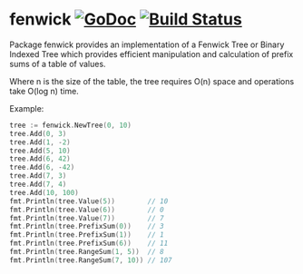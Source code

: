 fenwick [![GoDoc](https://godoc.org/github.com/abursavich/fenwick?status.svg)](https://godoc.org/github.com/abursavich/fenwick) [![Build Status](https://travis-ci.org/abursavich/fenwick.svg?branch=master)](https://travis-ci.org/abursavich/fenwick)
====

Package fenwick provides an implementation of a Fenwick Tree or Binary Indexed Tree which provides efficient manipulation and calculation of prefix sums of a table of values.

Where n is the size of the table, the tree requires O(n) space and operations take O(log n) time.

Example:

```Go
tree := fenwick.NewTree(0, 10)
tree.Add(0, 3)
tree.Add(1, -2)
tree.Add(5, 10)
tree.Add(6, 42)
tree.Add(6, -42)
tree.Add(7, 3)
tree.Add(7, 4)
tree.Add(10, 100)
fmt.Println(tree.Value(5))        // 10
fmt.Println(tree.Value(6))        // 0
fmt.Println(tree.Value(7))        // 7
fmt.Println(tree.PrefixSum(0))    // 3
fmt.Println(tree.PrefixSum(1))    // 1
fmt.Println(tree.PrefixSum(6))    // 11
fmt.Println(tree.RangeSum(1, 5))  // 8
fmt.Println(tree.RangeSum(7, 10)) // 107
```
